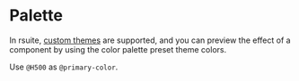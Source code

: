 # Palette

In rsuite, [custom themes](/guide/customization) are supported, and you can preview the effect of a component by using the color palette preset theme colors.

Use `@H500` as `@primary-color`.

<br/>
